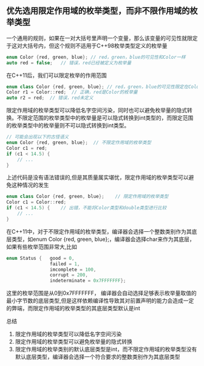 ## 优先选用限定作用域的枚举类型，而非不限作用域的枚举类型

一个通用的规则，如果在一对大括号里声明一个变量，那么该变量的可见性就限定于这对大括号内，但这个规则不适用于C++98枚举类型定义的枚举量
```cpp
enum Color {red, green, blue}; // red，green，blue的可见性和Color一样
auto red = false;	// 错误，red已经被定义为枚举量
```

在C++11后，我们可以限定枚举的作用范围
```cpp
enum class Color {red, green, blue}; // red，green，blue的可见性限定在Color内
Color r1 = Color::red;	// 正确，red是Color的枚举量
auto r2 = red;	// 错误，red未定义
```
限定作用域的枚举类型可以降低名字空间污染，同时也可以避免枚举量的隐式转换。不限定范围的枚举类型中的枚举量是可以隐式转换到int类型的，而限定范围的枚举类型中的枚举量则不可以隐式转换到int类型。
```cpp
// 可能会出现以下的古怪语义
enum Color {red, green, blue};	// 不限定作用域的枚举类型
Color c1 = red;
if (c1 < 14.5) {
	// ...
}
```
上述代码是没有语法错误的,但是其质量属实堪忧，限定作用域的枚举类型可以避免这种情况的发生
```cpp
enum class Color {red, green, blue};	// 限定作用域的枚举类型
Color c1 = Color::red;
if (c1 < 14.5) {	// 出错，不能将Color类型和double类型进行比较
	// ...
}
```

在C++11中，对于不限定作用域的枚举类型，编译器会选择一个整数类别作为其底层类型，如enum Color {red, green, blue};，编译器会选择char来作为其底层，如果有些枚举范围非常大,比如
```cpp
enum Status { 	good = 0,
				failed = 1,
				imcomplete = 100,
				corrupt = 200,
				indeterminate = 0x7FFFFFFF};
```
这里的枚举范围是从0到0x7FFFFFFF， 编译器会自动选择足够表示枚举量取值的最小字节数的底层类型,但是这样依赖编译性导致其对前置声明的能力会造成一定的弊端，而限定作用域的枚举类型的其底层类型默认是int

总结
1. 限定作用域的枚举类型可以降低名字空间污染
2. 限定作用域的枚举类型可以避免枚举量的隐式转换
3. 限定作用域的枚举类别的默认底层类型是int，而不限定作用域的枚举类型没有默认底层类型，编译器会选择一个符合要求的整数类别作为其底层类型